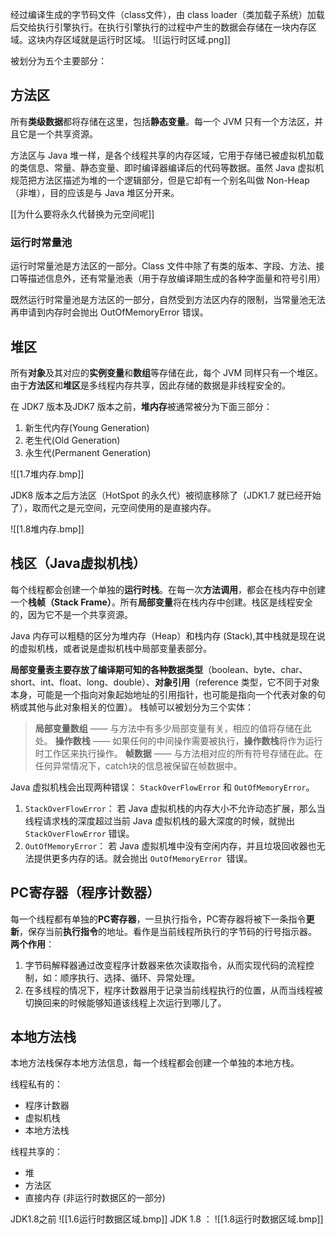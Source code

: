 经过编译生成的字节码文件（class文件），由 class loader（类加载子系统）加载后交给执行引擎执行。在执行引擎执行的过程中产生的数据会存储在一块内存区域。这块内存区域就是运行时区域。
![[运行时区域.png]]

被划分为五个主要部分：
## 方法区
所有**类级数据**都将存储在这里，包括**静态变量**。每一个 JVM 只有一个方法区，并且它是一个共享资源。

方法区与 Java 堆一样，是各个线程共享的内存区域，它用于存储已被虚拟机加载的类信息、常量、静态变量、即时编译器编译后的代码等数据。虽然 Java 虚拟机规范把方法区描述为堆的一个逻辑部分，但是它却有一个别名叫做 Non-Heap（非堆），目的应该是与 Java 堆区分开来。

[[为什么要将永久代替换为元空间呢]]
### 运行时常量池
运行时常量池是方法区的一部分。Class 文件中除了有类的版本、字段、方法、接口等描述信息外，还有常量池表（用于存放编译期生成的各种字面量和符号引用）

既然运行时常量池是方法区的一部分，自然受到方法区内存的限制，当常量池无法再申请到内存时会抛出 OutOfMemoryError 错误。
## **堆区**
所有**对象**及其对应的**实例变量**和**数组**等存储在此，每个 JVM 同样只有一个堆区。由于**方法区**和**堆区**是多线程内存共享，因此存储的数据是非线程安全的。


在 JDK7 版本及JDK7 版本之前，**堆内存**被通常被分为下面三部分：

1. 新生代内存(Young Generation)
2. 老生代(Old Generation)
3. 永生代(Permanent Generation)

![[1.7堆内存.bmp]]

JDK8 版本之后方法区（HotSpot 的永久代）被彻底移除了（JDK1.7 就已经开始了），取而代之是元空间，元空间使用的是直接内存。

![[1.8堆内存.bmp]]

## **栈区（Java虚拟机栈）**
每个线程都会创建一个单独的**运行时栈**。在每一次**方法调用**，都会在栈内存中创建一个**栈帧（Stack Frame）**。所有**局部变量**将在栈内存中创建。栈区是线程安全的，因为它不是一个共享资源。

Java 内存可以粗糙的区分为堆内存（Heap）和栈内存 (Stack),其中栈就是现在说的虚拟机栈，或者说是虚拟机栈中局部变量表部分。 

**局部变量表主要存放了编译期可知的各种数据类型**（boolean、byte、char、short、int、float、long、double）、**对象引用**（reference 类型，它不同于对象本身，可能是一个指向对象起始地址的引用指针，也可能是指向一个代表对象的句柄或其他与此对象相关的位置）。
栈帧可以被划分为三个实体：

>**局部变量数组** —— 与方法中有多少局部变量有关，相应的值将存储在此处。
>**操作数栈** —— 如果任何的中间操作需要被执行，**操作数栈**将作为运行时工作区来执行操作。
>**帧数据** —— 与方法相对应的所有符号存储在此。在任何异常情况下，catch块的信息被保留在帧数据中。


Java 虚拟机栈会出现两种错误： `StackOverFlowError` 和 `OutOfMemoryError`。
1. `StackOverFlowError`： 若 Java 虚拟机栈的内存大小不允许动态扩展，那么当线程请求栈的深度超过当前 Java 虚拟机栈的最大深度的时候，就抛出 `StackOverFlowError` 错误。
2. `OutOfMemoryError`： 若 Java 虚拟机堆中没有空闲内存，并且垃圾回收器也无法提供更多内存的话。就会抛出 `OutOfMemoryError `错误。
## **PC寄存器（程序计数器）**
每一个线程都有单独的**PC寄存器**，一旦执行指令，PC寄存器将被下一条指令**更新**，保存当前**执行指令**的地址。看作是当前线程所执行的字节码的行号指示器。
**两个作用**：
1. 字节码解释器通过改变程序计数器来依次读取指令，从而实现代码的流程控制，如：顺序执行、选择、循环、异常处理。
2. 在多线程的情况下，程序计数器用于记录当前线程执行的位置，从而当线程被切换回来的时候能够知道该线程上次运行到哪儿了。
## **本地方法栈**
本地方法栈保存本地方法信息，每一个线程都会创建一个单独的本地方栈。

线程私有的：
- 程序计数器
- 虚拟机栈
- 本地方法栈

线程共享的：
- 堆
- 方法区
- 直接内存 (非运行时数据区的一部分)

JDK1.8之前
![[1.6运行时数据区域.bmp]]
JDK 1.8 ：
![[1.8运行时数据区域.bmp]]